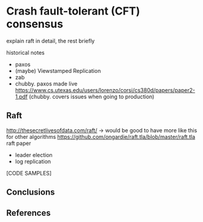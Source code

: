 # Crash fault-tolerant (CFT) consensus

explain raft in detail, the rest briefly

historical notes

- paxos
- (maybe) Viewstamped Replication
- zab
- chubby.
  paxos made live https://www.cs.utexas.edu/users/lorenzo/corsi/cs380d/papers/paper2-1.pdf (chubby. covers issues when going to production)

## Raft
http://thesecretlivesofdata.com/raft/ -> would be good to have more like this for other algorithms
https://github.com/ongardie/raft.tla/blob/master/raft.tla
raft paper

- leader election
- log replication

[CODE SAMPLES]

## Conclusions
## References
